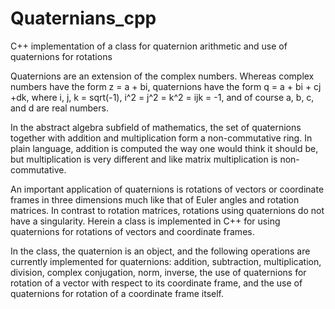 # Quaternians_cpp
C++ implementation of a class for quaternion arithmetic and use of quaternions for rotations

Quaternions are an extension of the complex numbers. Whereas complex numbers have the form z = a + bi, quaternions have the form q = a + bi + cj +dk, where i,  j,  k = sqrt(-1), i^2 = j^2 = k^2 = ijk = -1, and of course a, b, c, and d are real numbers. 

In the abstract algebra subfield of mathematics, the set of quaternions together with addition and multiplication form a non-commutative ring. In plain language, addition is computed the way one would think it should be, but multiplication is very different and like matrix multiplication is non-commutative.

An important application of quaternions is rotations of vectors or coordinate frames in three dimensions much like that of Euler angles and rotation matrices. In contrast to rotation matrices, rotations using quaternions do not have a singularity. Herein a class is implemented in C++ for using quaternions for rotations of vectors and coordinate frames.

In the class, the quaternion is an object, and the following operations are currently implemented for quaternions: addition, subtraction, multiplication, division, complex conjugation, norm, inverse, the use of quaternions for rotation of a vector with respect to its coordinate frame, and the use of quaternions for rotation of a coordinate frame itself.
